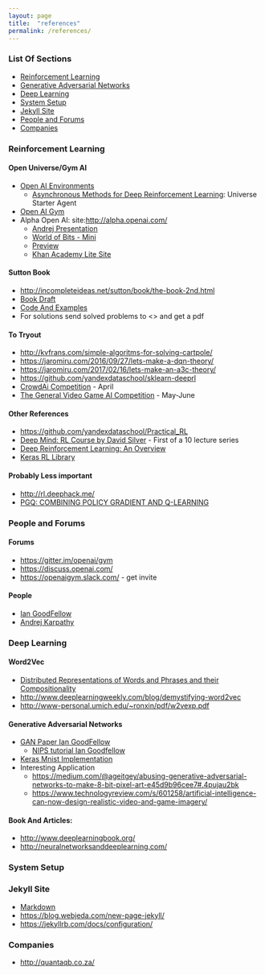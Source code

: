 ```yaml
---
layout: page
title:  "references"
permalink: /references/
---
```


### List Of Sections
- [Reinforcement Learning](#reinforcement-learning)
- [Generative Adversarial Networks](#generative-adversarial-networks)
- [Deep Learning](#deep-learning)
- [System Setup](#system-setup)
- [Jekyll Site](#jekyll-site)
- [People and Forums](#people-and-forums)
- [Companies](#companies)


### Reinforcement Learning

#### Open Universe/Gym AI
- [Open AI Environments](https://universe.openai.com/envs#world_of_bits)
   - [Asynchronous Methods for Deep Reinforcement Learning](https://arxiv.org/pdf/1602.01783.pdf): Universe Starter Agent
- [Open AI Gym](https://gym.openai.com/docs)
- Alpha Open AI: site:http://alpha.openai.com/
   - [Andrej Presentation](http://alpha.openai.com/ak_rework_2017.pdf)
   - [World of Bits - Mini](http://alpha.openai.com/miniwob/index.html)
   - [Preview](http://alpha.openai.com/miniwob/preview/index.html)
   - [Khan Academy Lite Site](http://alpha.openai.com/kalite_exercises/index.html)

#### Sutton Book
- <http://incompleteideas.net/sutton/book/the-book-2nd.html>
- [Book Draft](http://incompleteideas.net/sutton/book/bookdraft2016sep.pdf)
- [Code And Examples](https://github.com/ShangtongZhang/reinforcement-learning-an-introduction)
- For solutions send solved problems to <> and get a pdf

#### To Tryout
- <http://kvfrans.com/simple-algoritms-for-solving-cartpole/>
- <https://jaromiru.com/2016/09/27/lets-make-a-dqn-theory/>
- <https://jaromiru.com/2017/02/16/lets-make-an-a3c-theory/>
- <https://github.com/yandexdataschool/sklearn-deeprl>
- [CrowdAi Competition](https://www.crowdai.org/challenges/learning-how-to-walk) - April
- [The General Video Game AI Competition](http://www.gvgai.net/) - May-June

#### Other References
- <https://github.com/yandexdataschool/Practical_RL>
- [Deep Mind: RL Course by David Silver](https://www.youtube.com/watch?v=2pWv7GOvuf0) - First of a 10 lecture series
- [Deep Reinforcement Learning: An Overview](#https://arxiv.org/abs/1701.07274)
- [Keras RL Library](https://github.com/matthiasplappert/keras-rl)

#### Probably Less important
- <http://rl.deephack.me/>
- [PGQ: COMBINING POLICY GRADIENT AND Q-LEARNING](https://arxiv.org/pdf/1611.01626v1.pdf)

### People and Forums

#### Forums
- <https://gitter.im/openai/gym>
- <https://discuss.openai.com/>
- <https://openaigym.slack.com/> - get invite

#### People
- [Ian GoodFellow](http://www.iangoodfellow.com/)
- [Andrej Karpathy](http://cs.stanford.edu/people/karpathy/)


### Deep Learning

#### Word2Vec
- [Distributed Representations of Words and Phrases
and their Compositionality](http://papers.nips.cc/paper/5021-distributed-representations-of-words-and-phrases-and-their-compositionality.pdf)
- <http://www.deeplearningweekly.com/blog/demystifying-word2vec>
- <http://www-personal.umich.edu/~ronxin/pdf/w2vexp.pdf>

#### Generative Adversarial Networks
- [GAN Paper Ian GoodFellow](https://arxiv.org/pdf/1406.2661.pdf)
   - [NIPS tutorial Ian Goodfellow](https://arxiv.org/pdf/1701.00160.pdf)
- [Keras Mnist Implementation](https://github.com/jacobgil/keras-dcgan)
- Interesting Application
   - <https://medium.com/@ageitgey/abusing-generative-adversarial-networks-to-make-8-bit-pixel-art-e45d9b96cee7#.4pujau2bk>
   - <https://www.technologyreview.com/s/601258/artificial-intelligence-can-now-design-realistic-video-and-game-imagery/>

#### Book And Articles:
- <http://www.deeplearningbook.org/>
- <http://neuralnetworksanddeeplearning.com/>


### System Setup

### Jekyll Site
- [Markdown](https://github.com/adam-p/markdown-here/wiki/Markdown-Cheatsheet)
- <https://blog.webjeda.com/new-page-jekyll/>
- <https://jekyllrb.com/docs/configuration/>

### Companies
- <http://quantaqb.co.za/>
